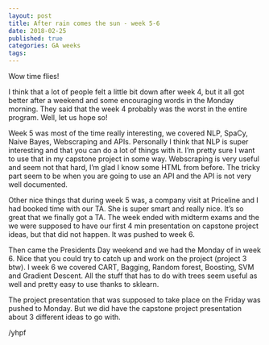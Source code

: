 ```yaml
---
layout: post
title: After rain comes the sun - week 5-6
date: 2018-02-25
published: true
categories: GA weeks
tags:
---
```


Wow time flies!

I think that a lot of people felt a little bit down after week 4, but it all got better after a weekend and some encouraging words in the Monday morning. They said that the week 4 probably was the worst in the entire program. Well, let us hope so!

Week 5 was most of the time really interesting, we covered NLP, SpaCy, Naive Bayes, Webscraping and APIs. Personally I think that NLP is super interesting and that you can do a lot of things with it. I’m pretty sure I want to use that in my capstone project in some way. Webscraping is very useful and seem not that hard, I’m glad I know some HTML from before. The tricky part seem to be when you are going to use an API and the API is not very well documented. 

Other nice things that during week 5 was, a company visit at Priceline and I had booked time with our TA. She is super smart and really nice. It’s so great that we finally got a TA. The week ended with midterm exams and the we were supposed to have our first 4 min presentation on capstone project ideas, but that did not happen. It was pushed to week 6. 

Then came the Presidents Day weekend and we had the Monday of in week 6. Nice that you could try to catch up and work on the project (project 3 btw). I week 6 we covered CART, Bagging, Random forest, Boosting, SVM and Gradient Descent. All the stuff that has to do with trees seem useful as well and pretty easy to use thanks to sklearn.

The project presentation that was supposed to take place on the Friday was pushed to Monday. But we did have the capstone project presentation about 3 different ideas to go with. 

/yhpf
